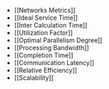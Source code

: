 - [[Networks Metrics]]
- [[Ideal Service Time]]
- [[Inter Calculation Time]]
- [[Utilization Factor]]
- [[Optimal Parallelism Degree]]
- [[Processing Bandwidth]]
- [[Completion Time]]
- [[Communication Latency]]
- [[Relative Efficiency]]
- [[Scalability]]